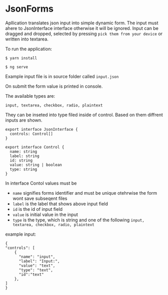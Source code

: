 # JsonForms

Apllication translates json input into simple dynamic form. The input must ahere to JsonInterface interface otherwise it will be ignored. Input can be dragged and dropped, selected by pressing `pick them from your device` or written into textarea.

To run the application:

    $ yarn install
      
    $ ng serve 

Example input file is in source folder called `input.json`

On submit the form value is printed in console.

The available types are:

    input, textarea, checkbox, radio, plaintext
    
They can be inseted into type filed inside of control. Based on them diffrent inputs are shown.

```
export interface JsonInterface {
  controls: Control[]
}

export interface Control {
  name: string
  label: string
  id: string
  value: string | boolean
  type: string
}
```

In interface Contol values must be 
  - `name` signifies forms identifier and must be unique otehrwise the form wont save subseqent files
  - `label` is the label that shows above input field
  - `id` is the id of input field
  - `value` is initial value in the input
  - `type` is the type, which is string and one of the following `input, textarea, checkbox, radio, plaintext`

example input:
```
{
"controls": [
    {
      "name": "input",
      "label": "Input:",
      "value": "text",
      "type": "text",
      "id":"text"
    },
]
}
```
